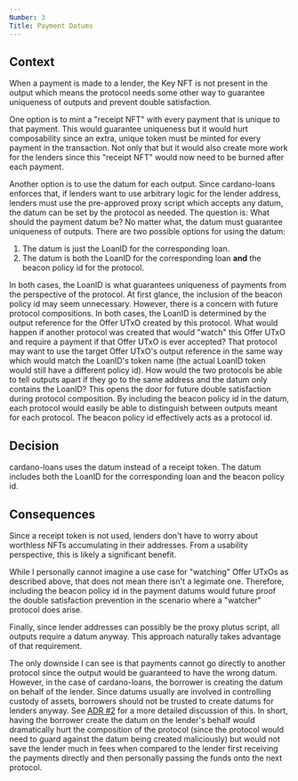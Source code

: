 ```yaml
---
Number: 3
Title: Payment Datums
---
```


<!-- ADR template adapted from Michael Nygard's -->

## Context

<!-- What is the issue that we're seeing that is motivating this decision or change? -->

When a payment is made to a lender, the Key NFT is not present in the output which means the
protocol needs some other way to guarantee uniqueness of outputs and prevent double satisfaction.

One option is to mint a "receipt NFT" with every payment that is unique to that payment. This would
guarantee uniqueness but it would hurt composability since an extra, unique token must be minted for
every payment in the transaction. Not only that but it would also create more work for the lenders
since this "receipt NFT" would now need to be burned after each payment.

Another option is to use the datum for each output. Since cardano-loans enforces that, if lenders
want to use arbitrary logic for the lender address, lenders must use the pre-approved proxy script
which accepts any datum, the datum can be set by the protocol as needed. The question is: What
should the payment datum be? No matter what, the datum must guarantee uniqueness of outputs. There
are two possible options for using the datum:
1) The datum is just the LoanID for the corresponding loan.
2) The datum is both the LoanID for the corresponding loan **and** the beacon policy id for the
   protocol. 

In both cases, the LoanID is what guarantees uniqueness of payments from the perspective of the
protocol. At first glance, the inclusion of the beacon policy id may seem unnecessary. However,
there is a concern with future protocol compositions. In both cases, the LoanID is determined by the
output reference for the Offer UTxO created by this protocol. What would happen if another protocol
was created that would "watch" this Offer UTxO and require a payment if that Offer UTxO is ever
accepted? That protocol may want to use the target Offer UTxO's output reference in the same way
which would match the LoanID's token name (the actual LoanID token would still have a different
policy id). How would the two protocols be able to tell outputs apart if they go to the same address
and the datum only contains the LoanID? This opens the door for future double satisfaction during
protocol composition. By including the beacon policy id in the datum, each protocol would easily be
able to distinguish between outputs meant for each protocol. The beacon policy id effectively acts
as a protocol id.

## Decision

<!-- What is the change that we're proposing and/or doing? -->

cardano-loans uses the datum instead of a receipt token. The datum includes both the LoanID for the
corresponding loan and the beacon policy id.

## Consequences

<!-- What becomes easier or more difficult to do because of this change? -->

Since a receipt token is not used, lenders don't have to worry about worthless NFTs accumulating
in their addresses. From a usability perspective, this is likely a significant benefit.

While I personally cannot imagine a use case for "watching" Offer UTxOs as described above, that
does not mean there isn't a legimate one. Therefore, including the beacon policy id in the payment
datums would future proof the double satisfaction prevention in the scenario where a "watcher"
protocol does arise.

Finally, since lender addresses can possibly be the proxy plutus script, all outputs require a datum
anyway. This approach naturally takes advantage of that requirement.

The only downside I can see is that payments cannot go directly to another protocol since the output
would be guaranteed to have the wrong datum. However, in the case of cardano-loans, the borrower is
creating the datum on behalf of the lender. Since datums usually are involved in controlling custody
of assets, borrowers should not be trusted to create datums for lenders anyway. See [ADR
#2](002-proxy-script.md) for a more detailed discussion of this. In short, having the borrower
create the datum on the lender's behalf would dramatically hurt the composition of the protocol
(since the protocol would need to guard against the datum being created maliciously) but would not
save the lender much in fees when compared to the lender first receiving the payments directly and
then personally passing the funds onto the next protocol.

